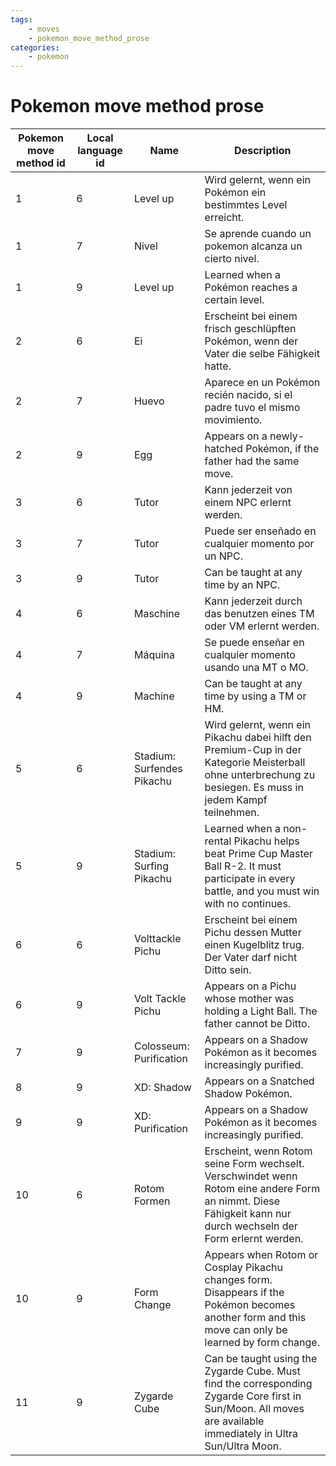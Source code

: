```yaml
---
tags:
    - moves
    - pokemon_move_method_prose
categories:
    - pokemon
---
```


# Pokemon move method prose

| **Pokemon move method id** | **Local language id** | **Name** | **Description** |
|----------------------------|-----------------------|----------|-----------------|
| 1                      | 6                 | Level up                   | Wird gelernt, wenn ein Pokémon ein bestimmtes Level erreicht.                                                                                                    |
| 1                      | 7                 | Nivel                      | Se aprende cuando un pokemon alcanza un cierto nivel.                                                                                                            |
| 1                      | 9                 | Level up                   | Learned when a Pokémon reaches a certain level.                                                                                                                  |
| 2                      | 6                 | Ei                         | Erscheint bei einem frisch geschlüpften Pokémon, wenn der Vater die selbe Fähigkeit hatte.                                                                       |
| 2                      | 7                 | Huevo                      | Aparece en un Pokémon recién nacido, si el padre tuvo el mismo movimiento.                                                                                       |
| 2                      | 9                 | Egg                        | Appears on a newly-hatched Pokémon, if the father had the same move.                                                                                             |
| 3                      | 6                 | Tutor                      | Kann jederzeit von einem NPC erlernt werden.                                                                                                                     |
| 3                      | 7                 | Tutor                      |  Puede ser enseñado en cualquier momento por un NPC.                                                                                                             |
| 3                      | 9                 | Tutor                      | Can be taught at any time by an NPC.                                                                                                                             |
| 4                      | 6                 | Maschine                   | Kann jederzeit durch das benutzen eines TM oder VM erlernt werden.                                                                                               |
| 4                      | 7                 | Máquina                    | Se puede enseñar en cualquier momento usando una MT o MO.                                                                                                        |
| 4                      | 9                 | Machine                    | Can be taught at any time by using a TM or HM.                                                                                                                   |
| 5                      | 6                 | Stadium: Surfendes Pikachu | Wird gelernt, wenn ein Pikachu dabei hilft den Premium-Cup in der Kategorie Meisterball ohne unterbrechung zu besiegen.  Es muss in jedem Kampf teilnehmen.      |
| 5                      | 9                 | Stadium: Surfing Pikachu   | Learned when a non-rental Pikachu helps beat Prime Cup Master Ball R-2.  It must participate in every battle, and you must win with no continues.                |
| 6                      | 6                 | Volttackle Pichu           | Erscheint bei einem Pichu dessen Mutter einen Kugelblitz trug.  Der Vater darf nicht Ditto sein.                                                                 |
| 6                      | 9                 | Volt Tackle Pichu          | Appears on a Pichu whose mother was holding a Light Ball.  The father cannot be Ditto.                                                                           |
| 7                      | 9                 | Colosseum: Purification    | Appears on a Shadow Pokémon as it becomes increasingly purified.                                                                                                 |
| 8                      | 9                 | XD: Shadow                 | Appears on a Snatched Shadow Pokémon.                                                                                                                            |
| 9                      | 9                 | XD: Purification           | Appears on a Shadow Pokémon as it becomes increasingly purified.                                                                                                 |
| 10                     | 6                 | Rotom Formen               | Erscheint, wenn Rotom seine Form wechselt.  Verschwindet wenn Rotom eine andere Form an nimmt. Diese Fähigkeit kann nur durch wechseln der Form erlernt werden.  |
| 10                     | 9                 | Form Change                | Appears when Rotom or Cosplay Pikachu changes form.  Disappears if the Pokémon becomes another form and this move can only be learned by form change.            |
| 11                     | 9                 | Zygarde Cube               | Can be taught using the Zygarde Cube.  Must find the corresponding Zygarde Core first in Sun/Moon.  All moves are available immediately in Ultra Sun/Ultra Moon. |
